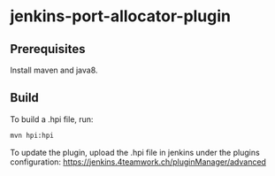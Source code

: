 # jenkins-port-allocator-plugin

## Prerequisites

Install maven and java8.

## Build

To build a .hpi file, run:

``` bash
mvn hpi:hpi
```

To update the plugin, upload the .hpi file in jenkins under the plugins configuration: https://jenkins.4teamwork.ch/pluginManager/advanced
